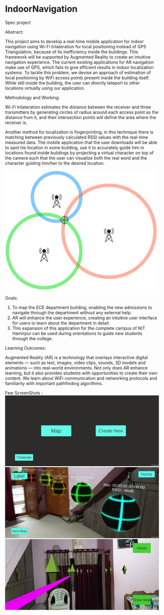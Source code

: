 # IndoorNavigation
Spec project

Abstract:

This project aims to develop a real-time mobile application for indoor navigation using Wi-Fi
trilateration for local positioning instead of GPS Triangulation, because of its inefficiency inside
the buildings. This framework will be supported by Augmented Reality to create an intuitive
navigation experience. The current existing applications for AR navigation make use of GPS,
which fails to give efficient results in indoor localization systems. To tackle this problem, we
devise an approach of estimation of local positioning by WiFi access points present inside the
building itself. While still inside the building, the user can directly teleport to other locations
virtually using our application.

Methodology and Working:

Wi-Fi trilateration estimates the distance between the receiver and three transmitters by
generating circles of radius around each access point as the distance from it, and their
intersection points will define the area where the receiver is.

Another method for localization is fingerprinting, in this technique there is matching between
previously calculated RSSI values with the real-time measured data. The mobile application that
the user downloads will be able to spot his location in some building, use it to accurately guide
him in locations found inside buildings by projecting a virtual character on top of the camera
such that the user can visualize both the real word and the character guiding him/her to the
desired location.

![trilateration](https://github.com/Swagat47/IndoorNavigation/blob/master/Progress/4.png)

Goals:
1. To map the ECE department building, enabling the new admissions to navigate through
the department without any external help.
2. AR will enhance the user experience, creating an intuitive user interface for users to learn
about the department in detail.
3. This expansion of this application for the complete campus of NIT Hamirpur can be used
during orientations to guide new students through the college.

Learning Outcomes:

Augmented Reality (AR) is a technology that overlays interactive digital elements — such as
text, images, video clips, sounds, 3D models and animations — into real-world environments.
Not only does AR enhance learning, but it also provides students with opportunities to create
their own content.
We learn about WiFi communication and networking protocols and familiarity with important
pathfinding algorithms.

Few ScreenShots :
![first](https://github.com/Swagat47/IndoorNavigation/blob/master/Progress/1.jpeg)
![SECOND](https://github.com/Swagat47/IndoorNavigation/blob/master/Progress/2.jpeg)
![third](https://github.com/Swagat47/IndoorNavigation/blob/master/Progress/3.jpeg)
